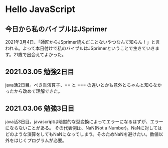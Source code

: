 # Hello JavaScript

## 今日から私のバイブルはJSprimer

2021年3月4日、「師匠からJSprimer読んだことないやつなんて知らん！」と言われる。よって本日付けで私のバイブルはJSprimerということで生きていきます。21歳で出会えてよかった。

## 2021.03.05 勉強2日目

java活2日目。べき乗演算子、== と === の違いとかも意外とちゃんと知らなかったから改めて理解できた。

## 2021.03.06 勉強3日目

java活3日目。javascriptは暗黙的な型変換によってエラーになるはずが、エラーにならないことがある。
その代表例は、NaN(Not a Number)。NaNに対してはどのような演算をしてもNaNになってしまう。そのためNaNを避けたい。数値以外をはじくプログラムが必要。
